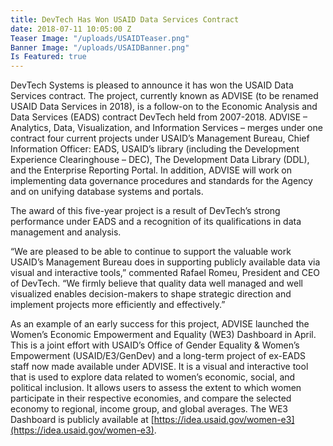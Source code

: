 ```yaml
---
title: DevTech Has Won USAID Data Services Contract
date: 2018-07-11 10:05:00 Z
Teaser Image: "/uploads/USAIDTeaser.png"
Banner Image: "/uploads/USAIDBanner.png"
Is Featured: true
---
```


DevTech Systems is pleased to announce it has won the USAID Data Services contract.  The project, currently known as ADVISE (to be renamed USAID Data Services in 2018), is a follow-on to the Economic Analysis and Data Services (EADS) contract DevTech held from 2007-2018. ADVISE – Analytics, Data, Visualization, and Information Services – merges under one contract four current projects under USAID’s Management Bureau, Chief Information Officer: EADS, USAID’s library (including the Development Experience Clearinghouse – DEC), The Development Data Library (DDL), and the Enterprise Reporting Portal. In addition, ADVISE will work on implementing data governance procedures and standards for the Agency and on unifying database systems and portals.

The award of this five-year project is a result of DevTech’s strong performance under EADS and a recognition of its qualifications in data management and analysis. 

“We are pleased to be able to continue to support the valuable work USAID’s Management Bureau does in supporting publicly available data via visual and interactive tools,” commented Rafael Romeu, President and CEO of DevTech. “We firmly believe that quality data well managed and well visualized enables decision-makers to shape strategic direction and implement projects more efficiently and effectively.”

As an example of an early success for this project, ADVISE launched the Women’s Economic Empowerment and Equality (WE3) Dashboard in April. This is a joint effort with USAID’s Office of Gender Equality & Women’s Empowerment (USAID/E3/GenDev) and a long-term project of ex-EADS staff now made available under ADVISE. It is a visual and interactive tool that is used to explore data related to women’s economic, social, and political inclusion. It allows users to assess the extent to which women participate in their respective economies, and compare the selected economy to regional, income group, and global averages. The WE3 Dashboard is publicly available at [https://idea.usaid.gov/women-e3](https://idea.usaid.gov/women-e3).
